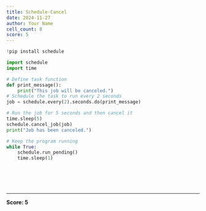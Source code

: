 ```yaml
---
title: Schedule-Cancel
date: 2024-11-27
author: Your Name
cell_count: 8
score: 5
---
```


```python
!pip install schedule

```


```python
import schedule
import time


```


```python
# Define task function
def print_message():
    print("This job will be canceled.")
# Schedule the task to run every 2 seconds
job = schedule.every(2).seconds.do(print_message)

# Run the job for 5 seconds and then cancel it
time.sleep(5)
schedule.cancel_job(job)
print("Job has been canceled.")

# Keep the program running
while True:
    schedule.run_pending()
    time.sleep(1)

```


```python

```


```python


```


```python

```


```python

```


```python

```


---
**Score: 5**
